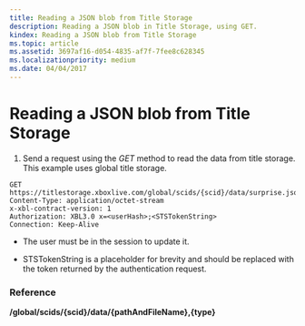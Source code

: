 ```yaml
---
title: Reading a JSON blob from Title Storage
description: Reading a JSON blob in Title Storage, using GET.
kindex: Reading a JSON blob from Title Storage
ms.topic: article
ms.assetid: 3697af16-d054-4835-af7f-7fee8c628345
ms.localizationpriority: medium
ms.date: 04/04/2017
---
```


# Reading a JSON blob from Title Storage

1.  Send a request using the *GET* method to read the data from title storage. This example uses global title storage.

```http
GET https://titlestorage.xboxlive.com/global/scids/{scid}/data/surprise.json,json
Content-Type: application/octet-stream
x-xbl-contract-version: 1
Authorization: XBL3.0 x=<userHash>;<STSTokenString>
Connection: Keep-Alive
```

-   The user must be in the session to update it.

-   STSTokenString is a placeholder for brevity and should be replaced with the token returned by the authentication request.


### Reference

**/global/scids/{scid}/data/{pathAndFileName},{type}**
